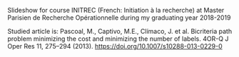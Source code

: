 Slideshow for course INITREC (French: Initiation à la recherche) at Master Parisien de Recherche Opérationnelle during my graduating year 2018-2019

Studied article is:
Pascoal, M., Captivo, M.E., Clímaco, J. et al. Bicriteria path problem minimizing the cost and minimizing the number of labels. 4OR-Q J Oper Res 11, 275–294 (2013). https://doi.org/10.1007/s10288-013-0229-0
